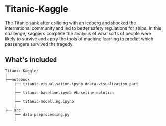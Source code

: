 # Titanic-Kaggle
The Titanic sank after colliding with an iceberg and shocked the international community and led to better safety regulations for ships. 
In this challenge, kagglers complete the analysis of what sorts of people were likely to survive and apply the tools of machine learning to predict which passengers survived the tragedy. 

## What's included

```
Titanic-Kaggle/
|   
├──notebook     
    ├── titanic-visualisation.ipynb #data-visualization part
    |
    ├── titanic-baseline.ipynb #baseline solution
    |
    ├── titanic-modelling.ipynb 
    |
├── src
    ├── data-preprocessing.py
    |

```
